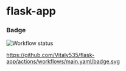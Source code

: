 # flask-app

### Badge

![Workflow status](https://github.com/Vitaly535/flask-app/actions/workflows/main.yaml/badge.svg)

https://github.com/Vitaly535/flask-app/actions/workflows/main.yaml/badge.svg
